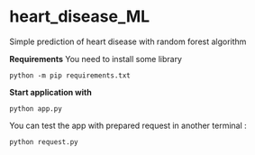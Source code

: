 # heart_disease_ML
Simple prediction of heart disease with random forest algorithm

**Requirements**
You need to install some library

```python -m pip requirements.txt```

**Start application with**

```python app.py```


You can test the app with prepared request in another terminal :

```python request.py```
